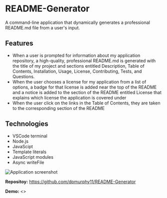 # README-Generator

A command-line application that dynamically generates a professional README.md file from a user's input.

## Features

* When a user is prompted for information about my application repository, a high-quality, professional README.md is generated with the title of my project and sections entitled Description, Table of Contents, Installation, Usage, License, Contributing, Tests, and Questions.
* When the user chooses a license for my application from a list of options, a badge for that license is added near the top of the README and a notice is added to the section of the README entitled License that explains which license the application is covered under
* When the user click on the links in the Table of Contents, they are taken to the corresponding section of the README
## Technologies

* VSCode terminal
* Node.js
* JavaScipt
* Template literals
* JavaScript modules
* Async writeFile

![Application screenshot]()

**Repositoy:** <https://github.com/dpmurphy11/README-Generator>

**Demo:** <>
